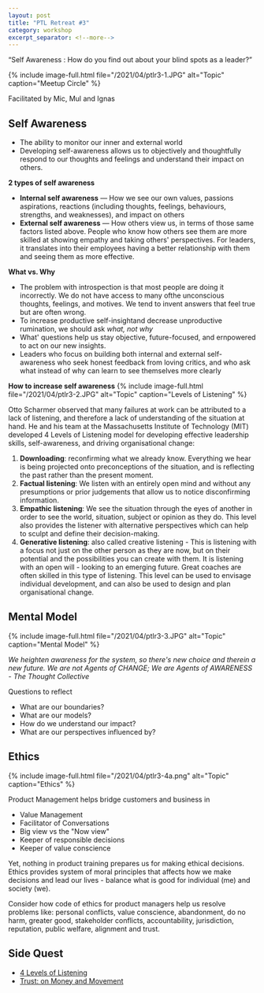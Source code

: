 ```yaml
---
layout: post
title: "PTL Retreat #3"
category: workshop
excerpt_separator: <!--more-->
---
```


<p class='sublead'>“Self Awareness : How do you find out about your blind spots as a leader?”</p>
<!--more-->
{% include image-full.html file="/2021/04/ptlr3-1.JPG" alt="Topic" caption="Meetup Circle" %}

Facilitated by Mic, Mul and Ignas

## Self Awareness
- The ability to monitor our inner and external world 
- Developing self-awareness allows us to objectively and thoughtfully respond to our thoughts and feelings and understand their impact on others. 

**2 types of self awareness**
- **Internal self awareness** — How we see our own values, passions aspirations, reactions (including thoughts, feelings, behaviours, strengths, and weaknesses), and impact on others 
- **External self awareness** — How others view us, in terms of those same factors listed above. People who know how others see them are more skilled at showing empathy and taking others' perspectives. For leaders, it translates into their employees having a better relationship with them and seeing them as more effective. 

**What vs. Why** 
- The problem with introspection is that most people are doing it incorrectly. We do not have access to many ofthe unconscious thoughts, feelings, and motives. We tend to invent answers that feel true but are often wrong. 
- To increase productive self-insightand decrease unproductive rumination, we should ask _what, not why_
- What' questions help us stay objective, future-focused, and ernpowered to act on our new insights. 
- Leaders who focus on building both internal and external self-awareness who seek honest feedback from loving critics, and who ask what instead of why can learn to see themselves more clearly 

**How to increase self awareness**
 {% include image-full.html file="/2021/04/ptlr3-2.JPG" alt="Topic" caption="Levels of Listening"  %}

Otto Scharmer observed that many failures at work can be attributed to a lack of listening, and therefore a lack of understanding of the situation at hand. He and his team at the Massachusetts Institute of Technology (MIT) developed 4 Levels of Listening model for developing effective leadership skills, self-awareness, and driving organisational change:

1. **Downloading**: reconfirming what we already know. Everything we hear is being projected onto preconceptions of the situation, and is reflecting the past rather than the present moment. 
2. **Factual listening**: We listen with an entirely open mind and without any presumptions or prior judgements that allow us to notice disconfirming information. 
3. **Empathic listening**: We see the situation through the eyes of another in order to see the world, situation, subject or opinion as they do. This level also provides the listener with alternative perspectives which can help to sculpt and define their decision-making. 
4. **Generative listening**: also called creative listening - This is listening with a focus not just on the other person as they are now, but on their potential and the possibilities you can create with them. It is listening with an open will - looking to an emerging future. Great coaches are often skilled in this type of listening. This level can be used to envisage individual development, and can also be used to design and plan organisational change. 

## Mental Model

 {% include image-full.html file="/2021/04/ptlr3-3.JPG" alt="Topic" caption="Mental Model" %}

 _We heighten awareness for the system, so there's new choice and therein a new future. We are not Agents of CHANGE; We are Agents of AWARENESS - The Thought Collective_

Questions to reflect
- What are our boundaries?
- What are our models?
- How do we understand our impact?
- What are our perspectives influenced by?

## Ethics
 {% include image-full.html file="/2021/04/ptlr3-4a.png" alt="Topic" caption="Ethics" %}

Product Management helps bridge customers and business in
- Value Management
- Facilitator of Conversations
- Big view vs the "Now view"
- Keeper of responsible decisions
- Keeper of value conscience

Yet, nothing in product training prepares us for making ethical decisions. Ethics provides system of moral principles that affects how we make decisions and lead our lives - balance what is good for individual (me) and society (we). 

Consider how code of ethics for product managers help us resolve problems like: personal conflicts, value conscience, abandonment,  do no harm, greater good, stakeholder conflicts, accountability, jurisdiction, reputation, public welfare, alignment and trust.

## Side Quest
- [4 Levels of Listening](https://medium.com/presencing-institute-blog/how-are-you-listening-as-a-leader-a1acdbea5cbf)
- [Trust: on Money and Movement](https://www.facebook.com/notes/2796935070633458/)
